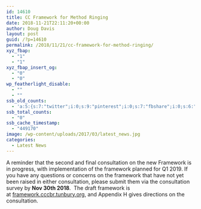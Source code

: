 ```yaml
---
id: 14610
title: CC Framework for Method Ringing
date: 2018-11-21T22:11:20+00:00
author: Doug Davis
layout: post
guid: /?p=14610
permalink: /2018/11/21/cc-framework-for-method-ringing/
xyz_fbap:
  - "1"
  - "1"
xyz_fbap_insert_og:
  - "0"
  - "0"
wp_featherlight_disable:
  - ""
  - ""
ssb_old_counts:
  - 'a:5:{s:7:"twitter";i:0;s:9:"pinterest";i:0;s:7:"fbshare";i:0;s:6:"reddit";i:0;s:6:"tumblr";N;}'
ssb_total_counts:
  - "0"
ssb_cache_timestamp:
  - "449170"
image: /wp-content/uploads/2017/03/latest_news.jpg
categories:
  - Latest News
---
```

A reminder that the second and final consultation on the new Framework is in progress, with implementation of the framework planned for Q1 2019. If you have any questions or concerns on the framework that have not yet been raised in either consultation, please submit them via the consultation survey by **Nov 30th 2018**.  The draft framework is at <a href="https://framework./" target="_blank" rel="noopener">framework.cccbr.tunbury.org</a>, and Appendix H gives directions on the consultation.
